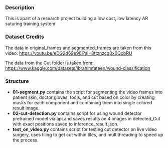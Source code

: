 ### Description 
This is apart of a research project building a low cost, low latency AR suturing training system

### Dataset Credits
The data in original_frames and segmented_frames are taken from this video: https://youtu.be/eDG2d69e96I?si=8ttznzcg0x0QobRU

The data from the Cut folder is taken from: https://www.kaggle.com/datasets/ibrahimfateen/wound-classification

### Structure
- **01-segment.py** contains the script for segmenting the video frames into patient skin, doctor gloves, tools, and cut based on color by creating masks for each component and combining them into single colored result image.
- **02-cut-detection.py** contains script for using wound detector pretrained model via api and saves results on 4 images in detected_Cut with exact positions saved to inference_result.json.
- **test_on_video.py** contains script for testing cut detector on live video surgery, uses tiling to get cut within tiles, and multithreading to speed up the process.